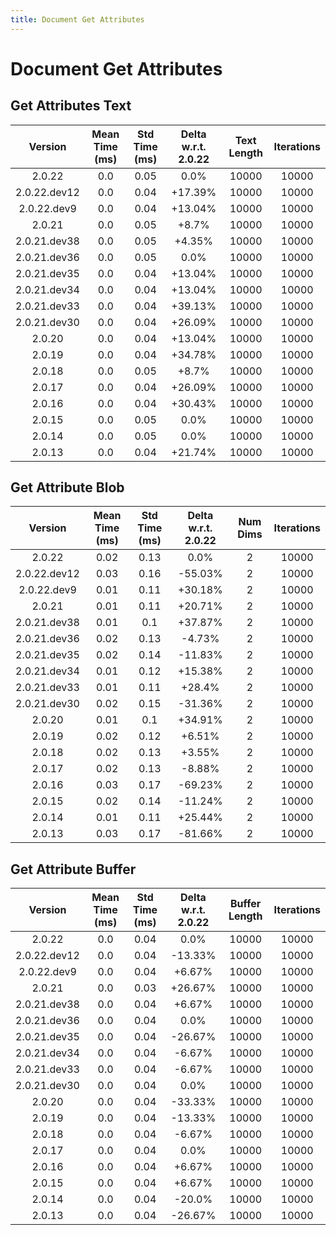 ```yaml
---
title: Document Get Attributes
---
```

# Document Get Attributes

## Get Attributes Text

| Version | Mean Time (ms) | Std Time (ms) | Delta w.r.t. 2.0.22 | Text Length | Iterations |
| :---: | :---: | :---: | :---: | :---: | :---: |
| 2.0.22 | 0.0 | 0.05 | 0.0% | 10000 | 10000 |
| 2.0.22.dev12 | 0.0 | 0.04 | +17.39% | 10000 | 10000 |
| 2.0.22.dev9 | 0.0 | 0.04 | +13.04% | 10000 | 10000 |
| 2.0.21 | 0.0 | 0.05 | +8.7% | 10000 | 10000 |
| 2.0.21.dev38 | 0.0 | 0.05 | +4.35% | 10000 | 10000 |
| 2.0.21.dev36 | 0.0 | 0.05 | 0.0% | 10000 | 10000 |
| 2.0.21.dev35 | 0.0 | 0.04 | +13.04% | 10000 | 10000 |
| 2.0.21.dev34 | 0.0 | 0.04 | +13.04% | 10000 | 10000 |
| 2.0.21.dev33 | 0.0 | 0.04 | +39.13% | 10000 | 10000 |
| 2.0.21.dev30 | 0.0 | 0.04 | +26.09% | 10000 | 10000 |
| 2.0.20 | 0.0 | 0.04 | +13.04% | 10000 | 10000 |
| 2.0.19 | 0.0 | 0.04 | +34.78% | 10000 | 10000 |
| 2.0.18 | 0.0 | 0.05 | +8.7% | 10000 | 10000 |
| 2.0.17 | 0.0 | 0.04 | +26.09% | 10000 | 10000 |
| 2.0.16 | 0.0 | 0.04 | +30.43% | 10000 | 10000 |
| 2.0.15 | 0.0 | 0.05 | 0.0% | 10000 | 10000 |
| 2.0.14 | 0.0 | 0.05 | 0.0% | 10000 | 10000 |
| 2.0.13 | 0.0 | 0.04 | +21.74% | 10000 | 10000 |
## Get Attribute Blob

| Version | Mean Time (ms) | Std Time (ms) | Delta w.r.t. 2.0.22 | Num Dims | Iterations |
| :---: | :---: | :---: | :---: | :---: | :---: |
| 2.0.22 | 0.02 | 0.13 | 0.0% | 2 | 10000 |
| 2.0.22.dev12 | 0.03 | 0.16 | -55.03% | 2 | 10000 |
| 2.0.22.dev9 | 0.01 | 0.11 | +30.18% | 2 | 10000 |
| 2.0.21 | 0.01 | 0.11 | +20.71% | 2 | 10000 |
| 2.0.21.dev38 | 0.01 | 0.1 | +37.87% | 2 | 10000 |
| 2.0.21.dev36 | 0.02 | 0.13 | -4.73% | 2 | 10000 |
| 2.0.21.dev35 | 0.02 | 0.14 | -11.83% | 2 | 10000 |
| 2.0.21.dev34 | 0.01 | 0.12 | +15.38% | 2 | 10000 |
| 2.0.21.dev33 | 0.01 | 0.11 | +28.4% | 2 | 10000 |
| 2.0.21.dev30 | 0.02 | 0.15 | -31.36% | 2 | 10000 |
| 2.0.20 | 0.01 | 0.1 | +34.91% | 2 | 10000 |
| 2.0.19 | 0.02 | 0.12 | +6.51% | 2 | 10000 |
| 2.0.18 | 0.02 | 0.13 | +3.55% | 2 | 10000 |
| 2.0.17 | 0.02 | 0.13 | -8.88% | 2 | 10000 |
| 2.0.16 | 0.03 | 0.17 | -69.23% | 2 | 10000 |
| 2.0.15 | 0.02 | 0.14 | -11.24% | 2 | 10000 |
| 2.0.14 | 0.01 | 0.11 | +25.44% | 2 | 10000 |
| 2.0.13 | 0.03 | 0.17 | -81.66% | 2 | 10000 |
## Get Attribute Buffer

| Version | Mean Time (ms) | Std Time (ms) | Delta w.r.t. 2.0.22 | Buffer Length | Iterations |
| :---: | :---: | :---: | :---: | :---: | :---: |
| 2.0.22 | 0.0 | 0.04 | 0.0% | 10000 | 10000 |
| 2.0.22.dev12 | 0.0 | 0.04 | -13.33% | 10000 | 10000 |
| 2.0.22.dev9 | 0.0 | 0.04 | +6.67% | 10000 | 10000 |
| 2.0.21 | 0.0 | 0.03 | +26.67% | 10000 | 10000 |
| 2.0.21.dev38 | 0.0 | 0.04 | +6.67% | 10000 | 10000 |
| 2.0.21.dev36 | 0.0 | 0.04 | 0.0% | 10000 | 10000 |
| 2.0.21.dev35 | 0.0 | 0.04 | -26.67% | 10000 | 10000 |
| 2.0.21.dev34 | 0.0 | 0.04 | -6.67% | 10000 | 10000 |
| 2.0.21.dev33 | 0.0 | 0.04 | -6.67% | 10000 | 10000 |
| 2.0.21.dev30 | 0.0 | 0.04 | 0.0% | 10000 | 10000 |
| 2.0.20 | 0.0 | 0.04 | -33.33% | 10000 | 10000 |
| 2.0.19 | 0.0 | 0.04 | -13.33% | 10000 | 10000 |
| 2.0.18 | 0.0 | 0.04 | -6.67% | 10000 | 10000 |
| 2.0.17 | 0.0 | 0.04 | 0.0% | 10000 | 10000 |
| 2.0.16 | 0.0 | 0.04 | +6.67% | 10000 | 10000 |
| 2.0.15 | 0.0 | 0.04 | +6.67% | 10000 | 10000 |
| 2.0.14 | 0.0 | 0.04 | -20.0% | 10000 | 10000 |
| 2.0.13 | 0.0 | 0.04 | -26.67% | 10000 | 10000 |
